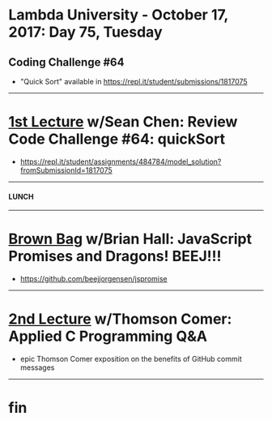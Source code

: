# Lambda University - October 17, 2017: Day 75, Tuesday
## Coding Challenge #64
- "Quick Sort" available in https://repl.it/student/submissions/1817075
***
# [1st Lecture](https://youtu.be/krtTy-mRaNk) w/Sean Chen: Review Code Challenge #64: quickSort
- https://repl.it/student/assignments/484784/model_solution?fromSubmissionId=1817075

***
#### LUNCH
***
# [Brown Bag](https://youtu.be/ccHqd9j3ePk) w/Brian Hall: JavaScript Promises and Dragons! BEEJ!!!
- https://github.com/beejjorgensen/jspromise

***
# [2nd Lecture](https://youtu.be/krAZdwo_h3s) w/Thomson Comer: Applied C Programming Q&A
- epic Thomson Comer exposition on the benefits of GitHub commit messages

***
# fin
